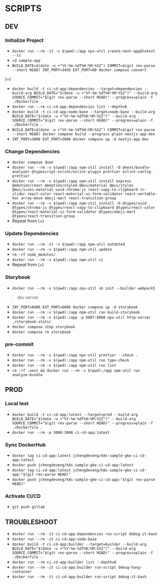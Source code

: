 # SCRIPTS

## DEV

### Initialize Project

- `docker run --rm -it -v $(pwd):/app npx-util create-next-app@latest --ts`
- `cd sample-app`
- `BUILD_DATE=$(date -u +"%Y-%m-%dT%H:%M:%SZ") COMMIT=$(git rev-parse --short HEAD) INT_PORT=3456 EXT_PORT=80 docker compose convert`

(+)

- `docker build -t ci-cd-app:dependencies --target=dependencies --build-arg BUILD_DATE="$(date -u +"%Y-%m-%dT%H:%M:%SZ")" --build-arg SOURCE_COMMIT="$(git rev-parse --short HEAD)" --progress=plain -f ./Dockerfile .` <!-- create image tag -->
- `docker run --rm ci-cd-app:dependencies list --depth=0`
- `docker build -t ci-cd-app:node-base --target=node-base --build-arg BUILD_DATE="$(date -u +"%Y-%m-%dT%H:%M:%SZ")" --build-arg SOURCE_COMMIT="$(git rev-parse --short HEAD)" --progress=plain -f ./Dockerfile .` <!-- create image tag -->
- `BUILD_DATE=$(date -u +"%Y-%m-%dT%H:%M:%SZ") COMMIT=$(git rev-parse --short HEAD) docker compose build --progress plain nextjs-app-dev` <!-- create image tag -->
- `INT_PORT=3000 EXT_PORT=3000 docker compose up -d nextjs-app-dev`

### Change Dependencies

- `docker compose down`
- `docker run --rm -v $(pwd):/app npm-util install -D @next/bundle-analyzer @typescript-eslint/eslint-plugin prettier eslint-config-prettier`
- `docker run --rm -v $(pwd):/app npm-util install express @emotion/react @emotion/styled @mui/material @mui/styles @mui/icons-material uuid chroma-js react-copy-to-clipboard rc-slider react-color react-material-ui-form-validator react-sortable-hoc array-move emoji-mart react-transition-group`
- `docker run --rm -v $(pwd):/app npm-util install -D @types/uuid @types/chroma-js @types/react-copy-to-clipboard @types/react-color @types/react-material-ui-form-validator @types/emoji-mart @types/react-transition-group`
- Repeat from (+)

### Update Dependencies

- `docker run --rm -it -v $(pwd):/app npm-util outdated`
- `docker run --rm -v $(pwd):/app npm-util update`
- `rm -rf node_modules/`
- `docker run --rm -v $(pwd):/app npm-util ci`
- Repeat from (+)

### Storybook

- `docker run --rm -v $(pwd):/app npx-util sb init --builder webpack5`

> dev server

- `INT_PORT=6006 EXT_PORT=6006 docker compose up -d storybook`
- `docker run --rm -v $(pwd):/app npm-util run build-storybook`
- `docker run --rm -v $(pwd):/app -p 6007:8080 npx-util http-server ./storybook-static`
- `docker compose stop storybook`
- `docker compose rm storybook`

### pre-commit

- `docker run --rm -v $(pwd):/app npx-util prettier --check .`
- `docker run --rm -v $(pwd):/app npm-util run type-check`
- `docker run --rm -v $(pwd):/app npm-util run lint`
- `rm -rf .next && docker run --rm -v $(pwd):/app npm-util run analyze-bundle`

## PROD

### Local test

- `docker build -t ci-cd-app:latest --target=prod --build-arg BUILD_DATE="$(date -u +"%Y-%m-%dT%H:%M:%SZ")" --build-arg SOURCE_COMMIT="$(git rev-parse --short HEAD)" --progress=plain -f ./Dockerfile .`
- `docker run --rm -p 3000:3000 ci-cd-app:latest`

### Sync DockerHub

 <!-- ! this is optional, gitlab-ci.yml already executes this syncing step -->

- `docker tag ci-cd-app:latest jchengdeveng/k8s-sample-gke-ci-cd-app:latest`
- `docker push jchengdeveng/k8s-sample-gke-ci-cd-app:latest`
- `docker tag ci-cd-app:latest jchengdeveng/k8s-sample-gke-ci-cd-app:"$(git rev-parse HEAD)"`
- `docker push jchengdeveng/k8s-sample-gke-ci-cd-app:"$(git rev-parse HEAD)"`

### Activate CI/CD

- `git push gitlab` <!-- add `-o ci.skip` to skip pipeline -->

## TROUBLESHOOT

- `docker run --rm -it ci-cd-app:dependencies run-script debug-it-bash`
- `docker run --rm -it ci-cd-app:node-base`
- `docker build -t ci-cd-app:builder --target=builder --build-arg BUILD_DATE="$(date -u +"%Y-%m-%dT%H:%M:%SZ")" --build-arg SOURCE_COMMIT="$(git rev-parse --short HEAD)" --progress=plain -f ./Dockerfile .`
- `docker run --rm ci-cd-app:builder list --depth=0`
- `docker run --rm -it ci-cd-app:builder run-script debug-hang-container`
- `docker run --rm -it ci-cd-app:builder run-script debug-it-bash`
